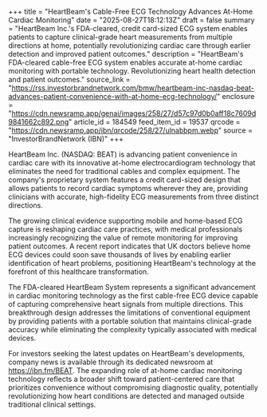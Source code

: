 +++
title = "HeartBeam's Cable-Free ECG Technology Advances At-Home Cardiac Monitoring"
date = "2025-08-27T18:12:13Z"
draft = false
summary = "HeartBeam Inc.'s FDA-cleared, credit card-sized ECG system enables patients to capture clinical-grade heart measurements from multiple directions at home, potentially revolutionizing cardiac care through earlier detection and improved patient outcomes."
description = "HeartBeam's FDA-cleared cable-free ECG system enables accurate at-home cardiac monitoring with portable technology. Revolutionizing heart health detection and patient outcomes."
source_link = "https://rss.investorbrandnetwork.com/bmw/heartbeam-inc-nasdaq-beat-advances-patient-convenience-with-at-home-ecg-technology/"
enclosure = "https://cdn.newsramp.app/genai/images/258/27/d57c97d0b0aff18c7609d9841662c892.png"
article_id = 184549
feed_item_id = 19537
qrcode = "https://cdn.newsramp.app/ibn/qrcode/258/27/ulnabbpm.webp"
source = "InvestorBrandNetwork (IBN)"
+++

<p>HeartBeam Inc. (NASDAQ: BEAT) is advancing patient convenience in cardiac care with its innovative at-home electrocardiogram technology that eliminates the need for traditional cables and complex equipment. The company's proprietary system features a credit card-sized design that allows patients to record cardiac symptoms wherever they are, providing clinicians with accurate, high-fidelity ECG measurements from three distinct directions.</p><p>The growing clinical evidence supporting mobile and home-based ECG capture is reshaping cardiac care practices, with medical professionals increasingly recognizing the value of remote monitoring for improving patient outcomes. A recent report indicates that UK doctors believe home ECG devices could soon save thousands of lives by enabling earlier identification of heart problems, positioning HeartBeam's technology at the forefront of this healthcare transformation.</p><p>The FDA-cleared HeartBeam System represents a significant advancement in cardiac monitoring technology as the first cable-free ECG device capable of capturing comprehensive heart signals from multiple directions. This breakthrough design addresses the limitations of conventional equipment by providing patients with a portable solution that maintains clinical-grade accuracy while eliminating the complexity typically associated with medical devices.</p><p>For investors seeking the latest updates on HeartBeam's developments, company news is available through its dedicated newsroom at <a href="https://ibn.fm/BEAT" rel="nofollow" target="_blank">https://ibn.fm/BEAT</a>. The expanding role of at-home cardiac monitoring technology reflects a broader shift toward patient-centered care that prioritizes convenience without compromising diagnostic quality, potentially revolutionizing how heart conditions are detected and managed outside traditional clinical settings.</p>
